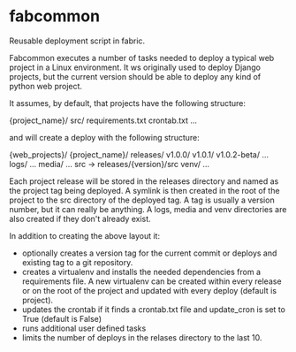 # fabcommon
Reusable deployment script in fabric.

Fabcommon executes a number of tasks needed to deploy a typical web project in a 
Linux environment. It ws originally used to deploy Django projects, but the
current version should be able to deploy any kind of python web project.

It assumes, by default, that projects have the following structure:

{project_name}/
   src/
      requirements.txt
	  crontab.txt
   ...

and will create a deploy with the following structure:

{web_projects}/
   {project_name}/
      releases/
	     v1.0.0/
		 v1.0.1/
		 v1.0.2-beta/
		 ...
	  logs/
	     ...
	  media/
	     ...
	  src -> releases/{version}/src
	  venv/
	     ...


Each project release will be stored in the releases directory and named as the project tag being deployed.
A symlink is then created in the root of the project to the src directory of the deployed tag.
A tag is usually a version number, but it can really be anything.
A logs, media and venv directories are also created if they don't already exist.

In addition to creating the above layout it:

- optionally creates a version tag for the current commit or deploys 
  and existing tag to a git repository.
- creates a virtualenv and installs the needed dependencies from a requirements
  file. A new virtualenv can be created within every release or on the root of
  the project and updated with every deploy (default is project). 
- updates the crontab if it finds a crontab.txt file and update_cron is set to 
  True (default is False)
- runs additional user defined tasks
- limits the number of deploys in the relases directory to the last 10.


 

   